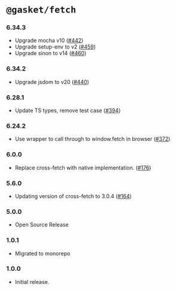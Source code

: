 # `@gasket/fetch`

### 6.34.3

- Upgrade mocha v10 ([#442])
- Upgrade setup-env to v2 ([#459])
- Upgrade sinon to v14 ([#460])

### 6.34.2

- Upgrade jsdom to v20 ([#440])

### 6.28.1

- Update TS types, remove test case ([#394])

### 6.24.2

- Use wrapper to call through to window.fetch in browser ([#372])

### 6.0.0

- Replace cross-fetch with native implementation. ([#176])

### 5.6.0

- Updating version of cross-fetch to 3.0.4 ([#164])

### 5.0.0

- Open Source Release

### 1.0.1

- Migrated to monorepo

### 1.0.0

- Initial release.


[#164]: https://github.com/godaddy/gasket/pull/164
[#176]: https://github.com/godaddy/gasket/pull/176
[#372]: https://github.com/godaddy/gasket/pull/372
[#394]: https://github.com/godaddy/gasket/pull/394
[#440]: https://github.com/godaddy/gasket/pull/440
[#442]: https://github.com/godaddy/gasket/pull/442
[#459]: https://github.com/godaddy/gasket/pull/459
[#460]: https://github.com/godaddy/gasket/pull/460
